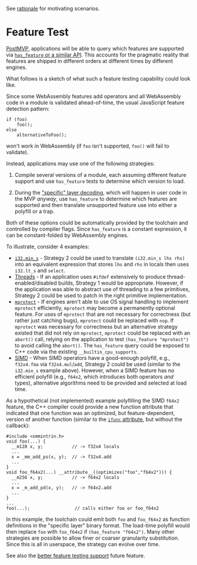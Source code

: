 See [rationale](Rationale.md#feature-testing---motivating-scenarios) for motivating scenarios.

# Feature Test

[PostMVP](PostMVP.md), applications will be able to query which features are
supported via [`has_feature` or a similar API](PostMVP#Feature-Testing). This
accounts for the pragmatic reality that features are shipped in different orders
at different times by different engines.

What follows is a sketch of what such a feature testing capability could look
like.

Since some WebAssembly features add operators and all WebAssembly code in a
module is validated ahead-of-time, the usual JavaScript feature detection
pattern:
```
if (foo)
    foo();
else
    alternativeToFoo();
```
won't work in WebAssembly (if `foo` isn't supported, `foo()` will fail to
validate).

Instead, applications may use one of the following strategies:

1. Compile several versions of a module, each assuming different feature support
   and use `has_feature` tests to determine which version to load.

2. During the ["specific" layer decoding](BinaryEncoding.md), which will happen
   in user code in the MVP *anyway*, use `has_feature` to determine which features
   are supported and then translate unsupported feature use into either a polyfill
   or a trap.

Both of these options could be automatically provided by the toolchain and
controlled by compiler flags. Since `has_feature` is a constant expression,
it can be constant-folded by WebAssembly engines.

To illustrate, consider 4 examples:

* [`i32.min_s`](FutureFeatures.md#additional-integer-operators) - Strategy 2
  could be used to translate `(i32.min_s lhs rhs)` into an equivalent expression
  that stores `lhs` and `rhs` in locals then uses `i32.lt_s` and `select`.
* [Threads](PostMVP.md#threads) - If an application uses `#ifdef` extensively
  to produce thread-enabled/disabled builds, Strategy 1 would be appropriate.
  However, if the application was able to abstract use of threading to a few
  primitives, Strategy 2 could be used to patch in the right primitive 
  implementation.
* [`mprotect`](FutureFeatures.md#finer-grained-control-over-memory) - If engines
  aren't able to use OS signal handling to implement `mprotect` efficiently,
  `mprotect` may become a permanently optional feature. For uses of `mprotect`
  that are not necessary for correctness (but rather just catching bugs),
  `mprotect` could be replaced with `nop`. If `mprotect` was necessary for
  correctness but an alternative strategy existed that did not rely on
  `mprotect`, `mprotect` could be replaced with an `abort()` call, relying on
  the application to test `(has_feature "mprotect")` to avoid calling the
  `abort()`. The `has_feature` query could be exposed to C++ code via
  the existing `__builtin_cpu_supports`.
* [SIMD](PostMVP.md#fixed-width-simd) - When SIMD operators have a good-enough
  polyfill, e.g., `f32x4.fma` via `f32x4.mul`/`add`, Strategy 2 could be used 
  (similar to the `i32.min_s` example above). However, when a SIMD feature has no
  efficient polyfill (e.g., `f64x2`, which introduces both operators *and*
  types), alternative algorithms need to be provided and selected at load time.

As a hypothetical (not implemented) example polyfilling the SIMD `f64x2`
feature, the C++ compiler could provide a new function attribute that indicated
that one function was an optimized, but feature-dependent, version of another
function (similar to the
[`ifunc` attribute](https://gcc.gnu.org/onlinedocs/gcc-4.7.2/gcc/Function-Attributes.html#index-g_t_0040code_007bifunc_007d-attribute-2529),
but without the callback):
```
#include <xmmintrin.h>
void foo(...) {
  __m128 x, y;           // -> f32x4 locals
  ...
  x = _mm_add_ps(x, y);  // -> f32x4.add
  ...
}
void foo_f64x2(...) __attribute__((optimizes("foo","f64x2"))) {
  __m256 x, y;           // -> f64x2 locals
  ...
  x = _m_add_pd(x, y);   // -> f64x2.add
  ...
}
...
foo(...);                 // calls either foo or foo_f64x2
```
In this example, the toolchain could emit both `foo` and `foo_f64x2` as
function definitions in the "specific layer" binary format. The load-time
polyfill would then replace `foo` with `foo_f64x2` if
`(has_feature "f64x2")`. Many other strategies are possible to allow finer or
coarser granularity substitution. Since this is all in userspace, the strategy
can evolve over time.

See also the [better feature testing support](FutureFeatures.md#better-feature-testing-support)
future feature.
